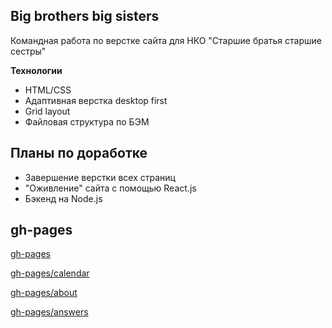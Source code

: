 ## Big brothers big sisters
Командная работа по верстке сайта для НКО "Старшие братья старшие сестры"

**Технологии**
* HTML/CSS
* Адаптивная верстка desktop first
* Grid layout
* Файловая структура по БЭМ
## Планы по доработке
* Завершение верстки всех страниц
* "Оживление" сайта с помощью React.js
* Бэкенд на Node.js

## gh-pages

[gh-pages](https://yandex-prakticumnko.github.io/BBBS/)

[gh-pages/calendar](https://yandex-prakticumnko.github.io/BBBS/calendar)

[gh-pages/about](https://yandex-prakticumnko.github.io/BBBS/about)

[gh-pages/answers](https://yandex-prakticumnko.github.io/BBBS/answers)
